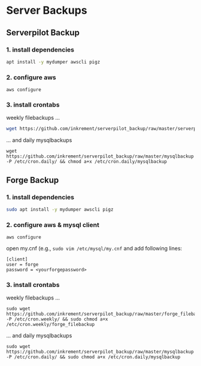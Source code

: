 # Server Backups

## Serverpilot Backup

### 1. install dependencies

```sh
apt install -y mydumper awscli pigz
```

### 2. configure aws

```
aws configure
```

### 3. install crontabs

weekly filebackups ...
```sh
wget https://github.com/inkrement/serverpilot_backup/raw/master/serverpilot_filebackup -P /etc/cron.weekly/ && chmod a+x /etc/cron.weekly/serverpilot_filebackup
```
... and daily mysqlbackups
```
wget https://github.com/inkrement/serverpilot_backup/raw/master/mysqlbackup -P /etc/cron.daily/ && chmod a+x /etc/cron.daily/mysqlbackup
```

## Forge Backup

### 1. install dependencies

```sh
sudo apt install -y mydumper awscli pigz
```

### 2. configure aws & mysql client

```
aws configure
```

open my.cnf (e.g., `sudo vim /etc/mysql/my.cnf` and add following lines:
```
[client]
user = forge
password = <yourforgepassword>
```

### 3. install crontabs

weekly filebackups ...
```
sudo wget https://github.com/inkrement/serverpilot_backup/raw/master/forge_filebackup -P /etc/cron.weekly/ && sudo chmod a+x /etc/cron.weekly/forge_filebackup
```
... and daily mysqlbackups
```
sudo wget https://github.com/inkrement/serverpilot_backup/raw/master/mysqlbackup -P /etc/cron.daily/ && sudo chmod a+x /etc/cron.daily/mysqlbackup
```

